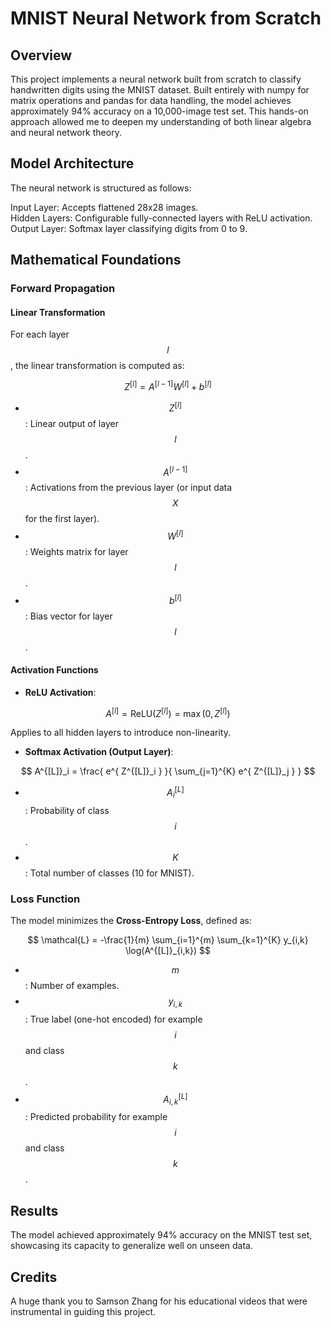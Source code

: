 # MNIST Neural Network from Scratch

## Overview
This project implements a neural network built from scratch to classify handwritten digits using the MNIST dataset. Built entirely with numpy for matrix operations and pandas for data handling, the model achieves approximately 94% accuracy on a 10,000-image test set. This hands-on approach allowed me to deepen my understanding of both linear algebra and neural network theory.

## Model Architecture
The neural network is structured as follows:

Input Layer: Accepts flattened 28x28 images. <br/> 
Hidden Layers: Configurable fully-connected layers with ReLU activation. <br/> 
Output Layer: Softmax layer classifying digits from 0 to 9. <br/> 

## Mathematical Foundations

### Forward Propagation

#### Linear Transformation

For each layer $$ l $$, the linear transformation is computed as:

$$
Z^{[l]} = A^{[l-1]} W^{[l]} + b^{[l]}
$$

- $$ Z^{[l]} $$: Linear output of layer $$ l $$.
- $$ A^{[l-1]} $$: Activations from the previous layer (or input data $$ X $$ for the first layer).
- $$ W^{[l]} $$: Weights matrix for layer $$ l $$.
- $$ b^{[l]} $$: Bias vector for layer $$ l $$.

#### Activation Functions

- **ReLU Activation**:

$$
A^{[l]} = \text{ReLU}(Z^{[l]}) = \max(0, Z^{[l]})
$$

Applies to all hidden layers to introduce non-linearity.

- **Softmax Activation (Output Layer)**:

$$
A^{[L]}_i = \frac{ e^{ Z^{[L]}_i } }{ \sum_{j=1}^{K} e^{ Z^{[L]}_j } }
$$

- $$ A^{[L]}_i $$: Probability of class $$ i $$.
- $$ K $$: Total number of classes (10 for MNIST).

### Loss Function

The model minimizes the **Cross-Entropy Loss**, defined as:

$$
\mathcal{L} = -\frac{1}{m} \sum_{i=1}^{m} \sum_{k=1}^{K} y_{i,k} \log(A^{[L]}_{i,k})
$$

- $$ m $$: Number of examples.
- $$ y_{i,k} $$: True label (one-hot encoded) for example $$ i $$ and class $$ k $$.
- $$ A^{[L]}_{i,k} $$: Predicted probability for example $$ i $$ and class $$ k $$.
        
## Results
The model achieved approximately 94% accuracy on the MNIST test set, showcasing its capacity to generalize well on unseen data.

## Credits
A huge thank you to Samson Zhang for his educational videos that were instrumental in guiding this project.
